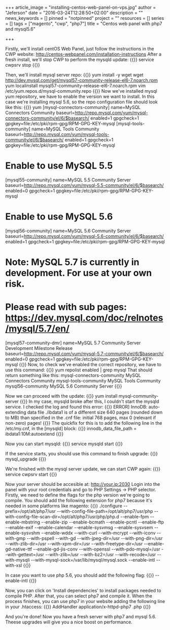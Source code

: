 +++
article_image = "installing-centos-web-panel-on-vps.jpg"
author = "Jeferson"
date = "2016-03-24T12:28:50+02:00"
description = ""
news_keywords = []
pinned = "notpinned"
project = ""
resources = []
series = []
tags = ["magento", "cwp", "php7"]
title = "Centos web panel with php7 and mysql5.6"

+++

Firstly, we'll install centOS Web Panel, just follow the instructions in the CWP website: http://centos-webpanel.com/installation-instructions
After a fresh install, we'll stop CWP to perform the mysqld update:
{{<highlight sh>}}
service cwpsrv stop
{{</highlight>}}

Then, we'll install mysql server repo:
{{<highlight sh>}}
yum install -y wget
wget http://dev.mysql.com/get/mysql57-community-release-el6-7.noarch.rpm
yum localinstall mysql57-community-release-el6-7.noarch.rpm
vim /etc/yum.repos.d/mysql-community.repo
{{</highlight>}}
Now we've installed mysql yum repository, we have to enable the version we want to install. In this case we're installing mysql 5.6, so the repo configuration file should look like this:
{{<highlight sh>}}
yum
[mysql-connectors-community]
name=MySQL Connectors Community
baseurl=http://repo.mysql.com/yum/mysql-connectors-community/el/6/$basearch/
enabled=1
gpgcheck=1
gpgkey=file:/etc/pki/rpm-gpg/RPM-GPG-KEY-mysql
[mysql-tools-community]
name=MySQL Tools Community
baseurl=http://repo.mysql.com/yum/mysql-tools-community/el/6/$basearch/
enabled=1
gpgcheck=1
gpgkey=file:/etc/pki/rpm-gpg/RPM-GPG-KEY-mysql
# Enable to use MySQL 5.5
[mysql55-community]
name=MySQL 5.5 Community Server
baseurl=http://repo.mysql.com/yum/mysql-5.5-community/el/6/$basearch/
enabled=0
gpgcheck=1
gpgkey=file:/etc/pki/rpm-gpg/RPM-GPG-KEY-mysql
# Enable to use MySQL 5.6
[mysql56-community]
name=MySQL 5.6 Community Server
baseurl=http://repo.mysql.com/yum/mysql-5.6-community/el/6/$basearch/
enabled=1
gpgcheck=1
gpgkey=file:/etc/pki/rpm-gpg/RPM-GPG-KEY-mysql
# Note: MySQL 5.7 is currently in development. For use at your own risk.
# Please read with sub pages: https://dev.mysql.com/doc/relnotes/mysql/5.7/en/
[mysql57-community-dmr]
name=MySQL 5.7 Community Server Development Milestone Release
baseurl=http://repo.mysql.com/yum/mysql-5.7-community/el/6/$basearch/
enabled=0
gpgcheck=1
gpgkey=file:/etc/pki/rpm-gpg/RPM-GPG-KEY-mysql
{{</highlight>}}
Now, to check we've enabled the correct repository, we have to use this command:
{{<highlight sh>}}
yum repolist enabled | grep mysql
That should return something like this:
mysql-connectors-community MySQL Connectors Community
mysql-tools-community MySQL Tools Community
mysql56-community MySQL 5.6 Community Server
{{</highlight>}}

Now we can proceed with the update:
{{<highlight sh>}}
yum install mysql-community-server
{{</highlight>}}
In my case, mysqld broke after this, I couldn't start the mysqld service. I checked the log and found this error:
{{<highlight sh>}}
ERROR] InnoDB: auto-extending data file ./ibdata1 is of a different size 640 pages (rounded down to MB) than specified in the .cnf file: initial 768 pages, max 0 (relevant if non-zero) pages!
{{</highlight>}}
The quickfix for this is to add the following line in the /etc/my.cnf, in the [mysqld] block:
{{<highlight sh>}}
innodb_data_file_path = ibdata1:10M:autoextend
{{</highlight>}}


Now you can start mysqld:
{{<highlight sh>}}
service mysqld start
{{</highlight>}}


If the service starts, you should use this command to finish upgrade:
{{<highlight sh>}}
mysql_upgrade
{{</highlight>}}


We're finished with the mysql server update, we can start CWP again:
{{<highlight sh>}}
service cwpsrv start
{{</highlight>}}

Now your server should be accesible at: http://your.ip:2030
Login into the panel with your root credentials and go to PHP Settings -> PHP selector. Firstly, we need to define the flags for the php version we're going to compile. You should add the following extension for php7 because it's needed in some platforms like magento:
{{<highlight sh>}}
./configure
--prefix=/opt/alt/php7/usr
--with-config-file-path=/opt/alt/php7/usr/php
--with-config-file-scan-dir=/opt/alt/php7/usr/php/php.d
--enable-fpm
--enable-mbstring
--enable-zip
--enable-bcmath
--enable-pcntl
--enable-ftp
--enable-exif
--enable-calendar
--enable-sysvmsg
--enable-sysvsem
--enable-sysvshm
--enable-wddx
--with-curl
--with-mcrypt
--with-iconv
--with-gmp
--with-pspell
--with-gd
--with-jpeg-dir=/usr
--with-png-dir=/usr
--with-zlib-dir=/usr
--with-xpm-dir=/usr
--with-freetype-dir=/usr
--enable-gd-native-ttf
--enable-gd-jis-conv
--with-openssl
--with-pdo-mysql=/usr
--with-gettext=/usr
--with-zlib=/usr
--with-bz2=/usr
--with-recode=/usr
--with-mysqli
--with-mysql-sock=/var/lib/mysql/mysql.sock
--enable-intl
--with-xsl
{{</highlight>}}

 In case you want to use php 5.6, you should add the following flag:
 {{<highlight sh>}}
--enable-intl
{{</highlight>}}

Now, you can click on 'Install dependencies' to install packages needed to compile PHP. After that, you can select php7 and compile it. When the process finishes, you can use php7 in your website adding the following line in your .htaccess:
{{<highlight sh>}}
AddHandler application/x-httpd-php7 .php
{{</highlight>}}

And you're done! Now you have a fresh server with php7 and mysql 5.6. Theese upgrades will give you a nice boost on performance.
